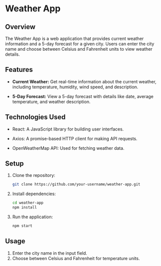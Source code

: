 # Weather App

## Overview

The Weather App is a web application that provides current weather information and a 5-day forecast for a given city. Users can enter the city name and choose between Celsius and Fahrenheit units to view weather details.

## Features

- **Current Weather:** Get real-time information about the current weather, including temperature, humidity, wind speed, and description.

- **5-Day Forecast:** View a 5-day forecast with details like date, average temperature, and weather description.

## Technologies Used

- React: A JavaScript library for building user interfaces.

- Axios: A promise-based HTTP client for making API requests.

- OpenWeatherMap API: Used for fetching weather data.

## Setup

1. Clone the repository:

   ```bash
   git clone https://github.com/your-username/weather-app.git
   
2. Install dependencies:
   ```bash
   cd weather-app
   npm install
   
3. Run the application:
   ```bash
   npm start

   
## Usage

1. Enter the city name in the input field.
2. Choose between Celsius and Fahrenheit for temperature units.


